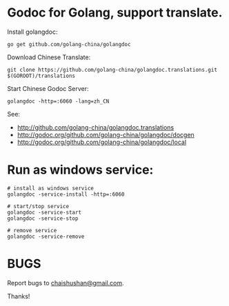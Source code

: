 # Godoc for Golang, support translate.

Install golangdoc:

	go get github.com/golang-china/golangdoc

Download Chinese Translate:

	git clone https://github.com/golang-china/golangdoc.translations.git $(GOROOT)/translations

Start Chinese Godoc Server:

	golangdoc -http=:6060 -lang=zh_CN

See:

- http://github.com/golang-china/golangdoc.translations
- http://godoc.org/github.com/golang-china/golangdoc/docgen
- http://godoc.org/github.com/golang-china/golangdoc/local


# Run as windows service:

	# install as windows service
	golangdoc -service-install -http=:6060

	# start/stop service
	golangdoc -service-start
	golangdoc -service-stop

	# remove service
	golangdoc -service-remove

# BUGS

Report bugs to chaishushan@gmail.com.

Thanks!
